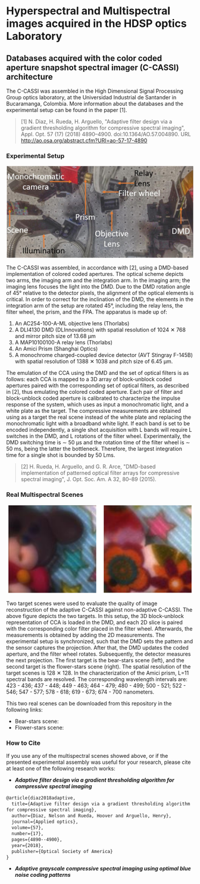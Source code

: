 # Hyperspectral and Multispectral images acquired in the HDSP optics Laboratory

## Databases acquired with the color coded aperture snapshot spectral imager (C-CASSI) architecture

The C-CASSI was assembled in the High Dimensional Signal Processing Group optics laboratory, at the Universidad Industrial de Santander in Bucaramanga, Colombia. More information about the databases and the experimental setup can be found in the paper [1].

>[1] N. Diaz, H. Rueda, H. Arguello, "Adaptive filter design via a gradient thresholding algorithm for compressive spectral imaging", Appl. Opt. 57 (17) (2018) 4890–4900. doi:10.1364/AO.57.004890. URL http://ao.osa.org/abstract.cfm?URI=ao-57-17-4890


### Experimental Setup

![Experimental Setup](https://github.com/hdspgroup/spectral-image-databases/blob/master/images/figure10.png)

The C-CASSI was assembled, in accordance with [2], using a DMD-based implementation of colored coded apertures. The optical scheme depicts two arms, the imaging arm and the integration arm. In the imaging arm; the imaging lens focuses the light into the DMD. Due to the DMD rotation angle of 45&#176; relative to the detector pixels, the alignment of the optical elements is critical.  In order to correct for the inclination of the DMD, the elements in the integration arm of the setup are rotated 45&#176;, including the relay lens, the filter wheel, the prism, and the FPA. The apparatus is made up of:

1. An AC254-100-A-ML objective lens (Thorlabs)
2. A DLI4130 DMD (DLInnovations) with spatial resolution of 1024 &#10005; 768 and mirror pitch size of 13.68 &#181;m
3. A MAP10100100-A relay lens (Thorlabs)
4. An Amici Prism (Shanghai Optics)
5. A monochrome charged-coupled device detector (AVT Stingray F-145B) with spatial resolution of 1388 &#10005; 1038 and pitch size of 6.45 &#181;m.

The emulation of the CCA using the DMD and the set of optical filters is as follows: each CCA is mapped to a 3D array of block-unblock coded apertures paired with the corresponding set of optical filters, as described in [2], thus emulating the colored coded aperture. Each pair of filter and block-unblock coded aperture is calibrated to characterize the impulse response of the system, which uses as input a monochromatic light, and a white plate as the target. The compressive measurements are obtained using as a target the real scene instead of the white plate and replacing the monochromatic light with a broadband white light. If each band is set to be encoded independently, a single shot acquisition with L bands will require L switches in the DMD, and L rotations of the filter wheel. Experimentally, the DMD switching time is &#8764; 50 &#181;s and the rotation time of the filter wheel is &#8764; 50 ms, being the latter the bottleneck. Therefore, the largest integration time for a single shot is bounded by 50 Lms.

>[2] H. Rueda, H. Arguello, and G. R. Arce, "DMD-based implementation of patterned optical filter arrays for compressive spectral imaging", J. Opt. Soc. Am. A 32, 80–89 (2015).


### Real Multispectral Scenes

![Experimental Setup](https://github.com/hdspgroup/spectral-image-databases/blob/master/images/figure11.png)

Two target scenes were used to evaluate the quality of image reconstruction of the adaptive C-CASSI against non-adaptive C-CASSI. The above figure depicts the two targets. In this setup, the 3D block-unblock representation of CCA is loaded in the DMD, and each 2D slice is paired with the corresponding color filter placed in the filter wheel. Afterwards, the measurements is obtained by adding the 2D measurements. The experimental setup is synchronized, such that the DMD sets the pattern and the sensor captures the projection. After that, the DMD updates the coded aperture, and the filter wheel rotates. Subsequently, the detector measures the next projection. The first target is the bear-stars scene (left), and the second target is the flower-stars scene (right). The spatial resolution of the target scenes is 128 &#10005; 128. In the characterization of the Amici prism, L=11 spectral bands are resolved. The corresponding wavelength intervals are: 423 - 436; 437 - 448; 449 - 463; 464 - 479; 480 - 499; 500 - 521; 522 - 546; 547 - 577; 578 - 618; 619 - 673; 674 - 700 nanometers.

This two real scenes can be downloaded from this repository in the following links:
* Bear-stars scene: 
* Flower-stars scene: 

### How to Cite
If you use any of the multispectral scenes showed above, or if the presented experimental assembly was useful for your research, please cite at least one of the following research works:

* ***Adaptive filter design via a gradient thresholding algorithm for compressive spectral imaging***
```
@article{diaz2018adaptive,
  title={Adaptive filter design via a gradient thresholding algorithm for compressive spectral imaging},
  author={Diaz, Nelson and Rueda, Hoover and Arguello, Henry},
  journal={Applied optics},
  volume={57},
  number={17},
  pages={4890--4900},
  year={2018},
  publisher={Optical Society of America}
}
```
* ***Adaptive grayscale compressive spectral imaging using optimal blue noise coding patterns***
```

```
